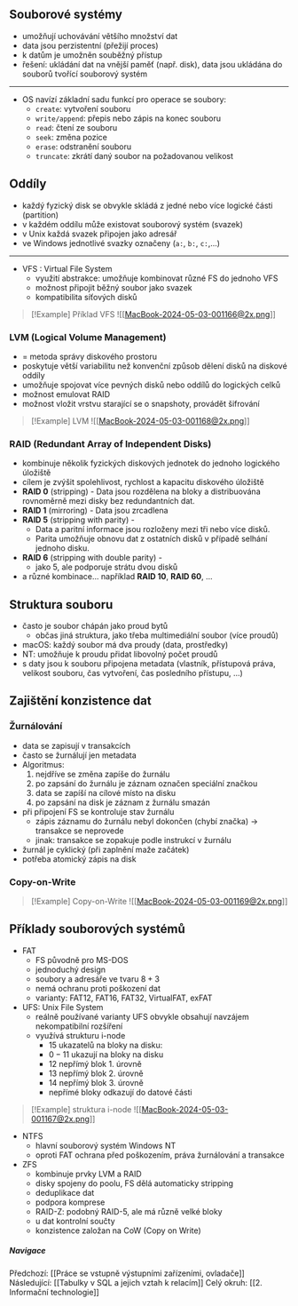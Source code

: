 ## Souborové systémy
- umožňují uchovávání většího množství dat
- data jsou perzistentní (přežijí proces)
- k datům je umožněn souběžný přístup
- řešení: ukládání dat na vnější paměť (např. disk), data jsou ukládána do souborů tvořící souborový systém
---
- OS navízí základní sadu funkcí pro operace se soubory:
	- `create`: vytvoření souboru
	- `write/append`: přepis nebo zápis na konec souboru
	- `read`: čtení ze souboru
	- `seek`: změna pozice
	- `erase`: odstranění souboru
	- `truncate`: zkrátí daný soubor na požadovanou velikost

## Oddíly
- každý fyzický disk se obvykle skládá z jedné nebo více logické části (partition)
- v každém oddílu může existovat souborový systém (svazek)
- v Unix každá svazek připojen jako adresář
- ve Windows jednotlivé svazky označeny (`a:`, `b:`, `c:`,...)
---
- VFS : Virtual File System
	- využití abstrakce: umožňuje kombinovat různé FS do jednoho VFS
	- možnost připojit běžný soubor jako svazek
	- kompatibilita síťových disků
>[!Example] Příklad VFS
>![[MacBook-2024-05-03-001166@2x.png]]

### LVM (Logical Volume Management)
- = metoda správy diskového prostoru
- poskytuje větší variabilitu než konvenční způsob dělení disků na diskové oddíly
- umožňuje spojovat více pevných disků nebo oddílů do logických celků
- možnost emulovat RAID
- možnost vložit vrstvu starající se o snapshoty, provádět šifrování
>[!Example] LVM
>![[MacBook-2024-05-03-001168@2x.png]]

### RAID (Redundant Array of Independent Disks)
- kombinuje několik fyzických diskových jednotek do jednoho logického úložiště
- cílem je zvýšit spolehlivost, rychlost a kapacitu diskového úložiště
- **RAID 0** (stripping) - Data jsou rozdělena na bloky a distribuována rovnoměrně mezi disky bez redundantních dat.
- **RAID 1** (mirroring) - Data jsou zrcadlena
- **RAID 5** (stripping with parity) - 
	- Data a paritní informace jsou rozloženy mezi tři nebo více disků.
	- Parita umožňuje obnovu dat z ostatních disků v případě selhání jednoho disku.
- **RAID 6** (stripping with double parity) - 
	- jako 5, ale podporuje strátu dvou disků
- a různé kombinace... například **RAID 10**, **RAID 60**, ...

## Struktura souboru
- často je soubor chápán jako proud bytů 
	- občas jiná struktura, jako třeba multimediální soubor (více proudů)
- macOS: každý soubor má dva proudy (data, prostředky)
- NT: umožňuje k proudu přidat libovolný počet proudů
- s daty jsou k souboru připojena metadata (vlastník, přístupová práva, velikost souboru, čas vytvoření, čas posledního přístupu, ...)

## Zajištění konzistence dat
### Žurnálování
- data se zapisují v transakcích
- často se žurnálují jen metadata
- Algoritmus:
	1. nejdříve se změna zapíše do žurnálu
	2. po zapsání do žurnálu je záznam označen speciální značkou
	3. data se zapíší na cílové místo na disku
	4. po zapsání na disk je záznam z žurnálu smazán
- při připojení FS se kontroluje stav žurnálu
	- zápis záznamu do žurnálu nebyl dokončen (chybí značka) $\rightarrow$ transakce se neprovede
	- jinak: transakce se zopakuje podle instrukcí v žurnálu
- žurnál je cyklický (při zaplnění maže začátek)
- potřeba atomický zápis na disk

### Copy-on-Write
>[!Example] Copy-on-Write
>![[MacBook-2024-05-03-001169@2x.png]]


## Příklady souborových systémů
- FAT
	- FS původně pro MS-DOS
	- jednoduchý design
	- soubory a adresáře ve tvaru $8+3$
	- nemá ochranu proti poškození dat
	- varianty: FAT12, FAT16, FAT32, VirtualFAT, exFAT
- UFS: Unix File System
	- reálně používané varianty UFS obvykle obsahují navzájem nekompatibilní rozšíření
	- využívá strukturu i-node
		- $15$ ukazatelů na bloky na disku:
		- $0-11$ ukazují na bloky na disku
		- $12$ nepřímý blok $1.$ úrovně
		- $13$ nepřímý blok $2.$ úrovně
		- $14$ nepřímý blok $3$. úrovně
		- nepřímé bloky odkazují do datové části

>[!Example] struktura i-node 
>![[MacBook-2024-05-03-001167@2x.png]]

- NTFS
	- hlavní souborový systém Windows NT
	- oproti FAT ochrana před poškozením, práva žurnálování a transakce
- ZFS
	- kombinuje prvky LVM a RAID
	- disky spojeny do poolu, FS dělá automaticky stripping
	- deduplikace dat
	- podpora komprese
	- RAID-Z: podobný RAID-5, ale má různě velké bloky
	- u dat kontrolní součty
	- konzistence založan na CoW (Copy on Write)

##### Navigace
Předchozí: [[Práce se vstupně výstupními zařízeními, ovladače]]
Následující: [[Tabulky v SQL a jejich vztah k relacím]]
Celý okruh: [[2. Informační technologie]]